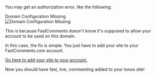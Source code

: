 You may get an authorization error, like the following:

<div class="screenshot white-bg">
    <div class="title">Domain Configuration Missing</div>
    <img class="screenshot-image" src="/images/installation-guides/installation-guide-webflow-step-5.png" alt="Domain Configuration Missing" />
</div>

This is because FastComments doesn't know it's supposed to allow your account to be used on this domain.

In this case, the fix is simple. You just have to add your site to your FastComments.com account.

[Go here to add your site to your account.](https://fastcomments.com/auth/my-account/configure-domains)

Now you should have fast, live, commenting added to your Ionos site!
